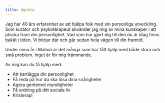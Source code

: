 ```yaml
---
title: Agneta
---
```

Jag har 40 års erfarenhet av att hjälpa folk med sin personliga utveckling. Som kurator och psykoterapeut använder jag mig av mina kunskaper i att plocka fram din personlighet. Vad som har gjort dig till den du är idag finns bakåt i tiden. Vi börjar där och går sedan hela vägen till din framtid.

Under mina år i Malmö är det många som har fått hjälp med både stora och små problem. Inget är för mig främmande.

Av mig kan du få hjälp med:

- Att kartlägga din personlighet
- Få reda på hur du ska lösa dina svårigheter
- Agera gentemot myndigheter
- Få ordning på ditt sociala liv
- Kristerapi
